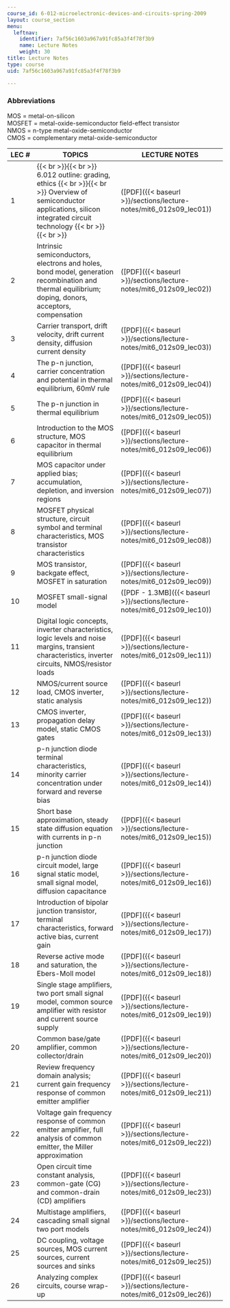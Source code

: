 ```yaml
---
course_id: 6-012-microelectronic-devices-and-circuits-spring-2009
layout: course_section
menu:
  leftnav:
    identifier: 7af56c1603a967a91fc85a3f4f78f3b9
    name: Lecture Notes
    weight: 30
title: Lecture Notes
type: course
uid: 7af56c1603a967a91fc85a3f4f78f3b9

---
```


### Abbreviations

MOS = metal-on-silicon  
MOSFET = metal-oxide-semiconductor field-effect transistor  
NMOS = n-type metal-oxide-semiconductor  
CMOS = complementary metal-oxide-semiconductor

| LEC # | TOPICS | LECTURE NOTES |
| --- | --- | --- |
| 1 |  {{< br >}}{{< br >}} 6.012 outline: grading, ethics {{< br >}}{{< br >}} Overview of semiconductor applications, silicon integrated circuit technology {{< br >}}{{< br >}}  | ([PDF]({{< baseurl >}}/sections/lecture-notes/mit6_012s09_lec01)) |
| 2 | Intrinsic semiconductors, electrons and holes, bond model, generation recombination and thermal equilibrium; doping, donors, acceptors, compensation | ([PDF]({{< baseurl >}}/sections/lecture-notes/mit6_012s09_lec02)) |
| 3 | Carrier transport, drift velocity, drift current density, diffusion current density | ([PDF]({{< baseurl >}}/sections/lecture-notes/mit6_012s09_lec03)) |
| 4 | The p-n junction, carrier concentration and potential in thermal equilibrium, 60mV rule | ([PDF]({{< baseurl >}}/sections/lecture-notes/mit6_012s09_lec04)) |
| 5 | The p-n junction in thermal equilibrium | ([PDF]({{< baseurl >}}/sections/lecture-notes/mit6_012s09_lec05)) |
| 6 | Introduction to the MOS structure, MOS capacitor in thermal equilibrium | ([PDF]({{< baseurl >}}/sections/lecture-notes/mit6_012s09_lec06)) |
| 7 | MOS capacitor under applied bias; accumulation, depletion, and inversion regions | ([PDF]({{< baseurl >}}/sections/lecture-notes/mit6_012s09_lec07)) |
| 8 | MOSFET physical structure, circuit symbol and terminal characteristics, MOS transistor characteristics | ([PDF]({{< baseurl >}}/sections/lecture-notes/mit6_012s09_lec08)) |
| 9 | MOS transistor, backgate effect, MOSFET in saturation | ([PDF]({{< baseurl >}}/sections/lecture-notes/mit6_012s09_lec09)) |
| 10 | MOSFET small-signal model | ([PDF - 1.3MB]({{< baseurl >}}/sections/lecture-notes/mit6_012s09_lec10)) |
| 11 | Digital logic concepts, inverter characteristics, logic levels and noise margins, transient characteristics, inverter circuits, NMOS/resistor loads | ([PDF]({{< baseurl >}}/sections/lecture-notes/mit6_012s09_lec11)) |
| 12 | NMOS/current source load, CMOS inverter, static analysis | ([PDF]({{< baseurl >}}/sections/lecture-notes/mit6_012s09_lec12)) |
| 13 | CMOS inverter, propagation delay model, static CMOS gates | ([PDF]({{< baseurl >}}/sections/lecture-notes/mit6_012s09_lec13)) |
| 14 | p-n junction diode terminal characteristics, minority carrier concentration under forward and reverse bias | ([PDF]({{< baseurl >}}/sections/lecture-notes/mit6_012s09_lec14)) |
| 15 | Short base approximation, steady state diffusion equation with currents in p-n junction | ([PDF]({{< baseurl >}}/sections/lecture-notes/mit6_012s09_lec15)) |
| 16 | p-n junction diode circuit model, large signal static model, small signal model, diffusion capacitance | ([PDF]({{< baseurl >}}/sections/lecture-notes/mit6_012s09_lec16)) |
| 17 | Introduction of bipolar junction transistor, terminal characteristics, forward active bias, current gain | ([PDF]({{< baseurl >}}/sections/lecture-notes/mit6_012s09_lec17)) |
| 18 | Reverse active mode and saturation, the Ebers-Moll model | ([PDF]({{< baseurl >}}/sections/lecture-notes/mit6_012s09_lec18)) |
| 19 | Single stage amplifiers, two port small signal model, common source amplifier with resistor and current source supply | ([PDF]({{< baseurl >}}/sections/lecture-notes/mit6_012s09_lec19)) |
| 20 | Common base/gate amplifier, common collector/drain | ([PDF]({{< baseurl >}}/sections/lecture-notes/mit6_012s09_lec20)) |
| 21 | Review frequency domain analysis; current gain frequency response of common emitter amplifier | ([PDF]({{< baseurl >}}/sections/lecture-notes/mit6_012s09_lec21)) |
| 22 | Voltage gain frequency response of common emitter amplifier, full analysis of common emitter, the Miller approximation | ([PDF]({{< baseurl >}}/sections/lecture-notes/mit6_012s09_lec22)) |
| 23 | Open circuit time constant analysis, common-gate (CG) and common-drain (CD) amplifiers | ([PDF]({{< baseurl >}}/sections/lecture-notes/mit6_012s09_lec23)) |
| 24 | Multistage amplifiers, cascading small signal two port models | ([PDF]({{< baseurl >}}/sections/lecture-notes/mit6_012s09_lec24)) |
| 25 | DC coupling, voltage sources, MOS current sources, current sources and sinks | ([PDF]({{< baseurl >}}/sections/lecture-notes/mit6_012s09_lec25)) |
| 26 | Analyzing complex circuits, course wrap-up | ([PDF]({{< baseurl >}}/sections/lecture-notes/mit6_012s09_lec26))